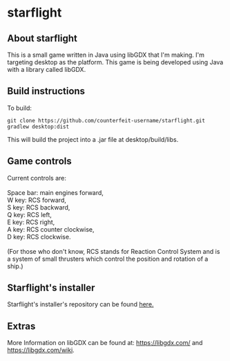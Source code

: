 # starflight

## About starflight
This is a small game written in Java using libGDX that I'm making.
I'm targeting desktop as the platform.
This game is being developed using Java with a library called libGDX.

## Build instructions
To build:
```
git clone https://github.com/counterfeit-username/starflight.git
gradlew desktop:dist
```
This will build the project into a .jar file at desktop/build/libs.

## Game controls
Current controls are:<br><br>Space bar: main engines forward,<br>W key: RCS forward,<br>S key: RCS backward,<br>Q key: RCS left,<br>E key: RCS right,<br>A key: RCS counter clockwise,<br>D key: RCS clockwise.<br><br>(For those who don't know, RCS stands for Reaction Control System and is a system of small thrusters which control the position and rotation of a ship.)

## Starflight's installer
Starflight's installer's repository can be found [here.](https://github.com/danvahsh/starflight-installer)

## Extras
More Information on libGDX can be found at: https://libgdx.com/ and https://libgdx.com/wiki.
